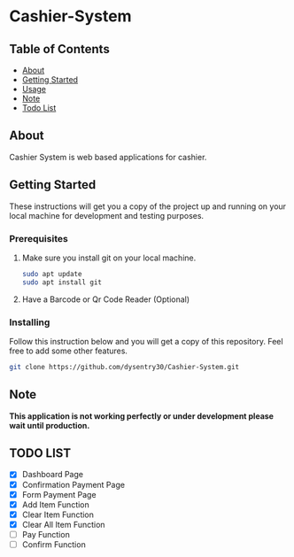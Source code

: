 # Cashier-System

## Table of Contents

- [About](#about)
- [Getting Started](#getting_started)
- [Usage](#usage)
- [Note](#note)
- [Todo List](#todo_list)

## About <a name = "about"></a>

Cashier System is web based applications for cashier.

## Getting Started <a name = "getting_started"></a>

These instructions will get you a copy of the project up and running on your local machine for development and testing purposes.

### Prerequisites

1. Make sure you install git on your local machine.

    ```bash
    sudo apt update
    sudo apt install git
    ```
2. Have a Barcode or Qr Code Reader (Optional)

### Installing

Follow this instruction below and you will get a copy of this repository. Feel free to add some other features.

```bash
git clone https://github.com/dysentry30/Cashier-System.git
```

<!-- ## Usage <a name = "usage"></a> -->

## Note <a name = "note"></a>
**This application is not working perfectly or under development please wait until production.**

## TODO LIST <a name = "todo_list"></a>
- [x] Dashboard Page
- [x] Confirmation Payment Page
- [x] Form Payment Page
- [x] Add Item Function
- [x] Clear Item Function
- [x] Clear All Item Function
- [ ] Pay Function
- [ ] Confirm Function